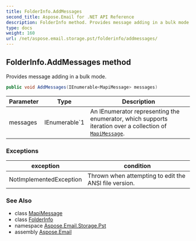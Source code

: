 ```yaml
---
title: FolderInfo.AddMessages
second_title: Aspose.Email for .NET API Reference
description: FolderInfo method. Provides message adding in a bulk mode
type: docs
weight: 160
url: /net/aspose.email.storage.pst/folderinfo/addmessages/
---
```

## FolderInfo.AddMessages method

Provides message adding in a bulk mode.

```csharp
public void AddMessages(IEnumerable<MapiMessage> messages)
```

| Parameter | Type | Description |
| --- | --- | --- |
| messages | IEnumerable`1 | An IEnumerator representing the enumerator, which supports iteration over a collection of [`MapiMessage`](../../../aspose.email.mapi/mapimessage/). |

### Exceptions

| exception | condition |
| --- | --- |
| NotImplementedException | Thrown when attempting to edit the ANSI file version. |

### See Also

* class [MapiMessage](../../../aspose.email.mapi/mapimessage/)
* class [FolderInfo](../)
* namespace [Aspose.Email.Storage.Pst](../../folderinfo/)
* assembly [Aspose.Email](../../../)


